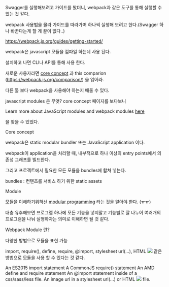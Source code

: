 Swagger를 실행해보려고 가이드를 봤더니, webpack과 같은 도구를 통해 실행할 수 있는 것 같다.

webpack 사용법을 몰라 가이드를 따라가며 하나씩 실행해 보려고 한다.(Swagger 하나 바꾼다는게 할 게 끝이 없다..)

https://webpack.js.org/guides/getting-started/

webpack은 javascript 모듈을 컴파일 하는데 사용 된다.

설치하고 나면 CLI나 API를 통해 사용 한다.

새로운 사용자라면 [core concept](https://webpack.js.org/concepts/) 과 this comparion (https://webpack.js.org/comparison/) 을 읽어라.

다른 툴 보다 webpack을 사용해야 하는지 배울 수 있다.

javascript modules 은 무엇?
core concept 페이지를 보다보니

Learn more about JavaScript modules and webpack modules [here](https://webpack.js.org/concepts/modules/)

을 찾을 수 있었다.


Core concept

webpack은 static modular bundler 또는 JavaScript application 이다.

webpack이 application을 처리할 때, 내부적으로 하나 이상의 entry points에서 의존성 그래프를 빌드한다. 

그리고 프로젝트에서 필요한 모든 모듈을 bundles에 합쳐 넣는다.

bundles : 컨텐츠를 서비스 하기 위한 static assets


Module

모듈을 이해하기위하선 [modular programming](https://en.wikipedia.org/wiki/Modular_programming) 라는 것을 알아야 한다. (ㅠㅠ)

대충 유추해보면 프로그램 하나에 모든 기능을 넣지말고 기능별로 잘 나누어 여러개의 프로그램을 나눠 실행하자는 의미로 이해하면 될 것 같다.

Webpack Module 란?

다양한 방법으로 모듈을 표현 가능

import, require(), define, require, @import, stylesheet url(...), HTML <img src=...> 같은 방법으로 모듈을 사용 할 수 있다는 것 같다.

An ES2015 import statement
A CommonJS require() statement
An AMD define and require statement
An @import statement inside of a css/sass/less file.
An image url in a stylesheet url(...) or HTML <img src=...> file.

